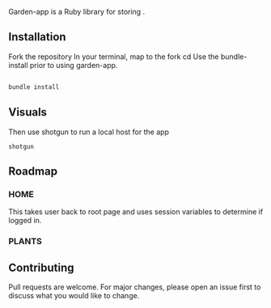 
Garden-app is a Ruby library for storing .

## Installation

Fork the repository
In your terminal, map to the fork cd
Use the bundle-install prior to using garden-app.

```bash

bundle install
```

## Visuals
Then use shotgun to run a local host for the app

```
shotgun
```




## Roadmap

### HOME

This takes user back to root page and uses session variables to determine if logged in.

### PLANTS



## Contributing
Pull requests are welcome. For major changes, please open an issue first to discuss what you would like to change.